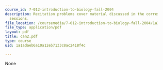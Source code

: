 ```yaml
---
course_id: 7-012-introduction-to-biology-fall-2004
description: Recitation problems cover material discussed in the corresponding lecture
  sessions.
file_location: /coursemedia/7-012-introduction-to-biology-fall-2004/1a1adaeb6a10a12eb7133c8ac2418f4c_can2.pdf
file_type: application/pdf
layout: pdf
title: can2.pdf
type: course
uid: 1a1adaeb6a10a12eb7133c8ac2418f4c

---
```

None